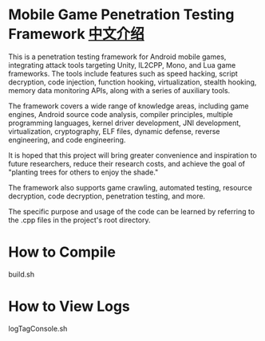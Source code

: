 # Mobile Game Penetration Testing Framework  [中文介绍](README-CN.md)

This is a penetration testing framework for Android mobile games, integrating attack tools targeting Unity, IL2CPP, Mono, and Lua game frameworks. The tools include features such as speed hacking, script decryption, code injection, function hooking, virtualization, stealth hooking, memory data monitoring APIs, along with a series of auxiliary tools.

The framework covers a wide range of knowledge areas, including game engines, Android source code analysis, compiler principles, multiple programming languages, kernel driver development, JNI development, virtualization, cryptography, ELF files, dynamic defense, reverse engineering, and code engineering.

It is hoped that this project will bring greater convenience and inspiration to future researchers, reduce their research costs, and achieve the goal of "planting trees for others to enjoy the shade."

The framework also supports game crawling, automated testing, resource decryption, code decryption, penetration testing, and more.

The specific purpose and usage of the code can be learned by referring to the .cpp files in the project's root directory.

# How to Compile
build.sh

# How to View Logs
logTagConsole.sh

